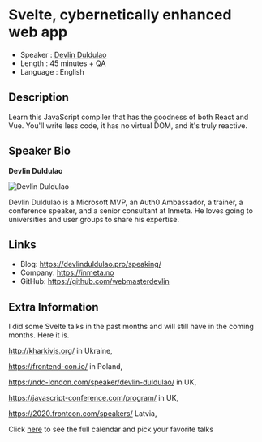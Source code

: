 Svelte, cybernetically enhanced web app
=================================================

* Speaker   : [Devlin Duldulao](https://pixels.camp/webmasterdevlin)
* Length    : 45 minutes + QA
* Language  : English

Description
-----------

Learn this JavaScript compiler that has the goodness of both React and Vue. You'll write less code, it has no virtual DOM, and it's truly reactive.

Speaker Bio
-----------

**Devlin Duldulao**

![Devlin Duldulao](https://avatars2.githubusercontent.com/u/22025912?v=4)

Devlin Duldulao is a Microsoft MVP, an Auth0 Ambassador, a trainer, a conference speaker, and a senior consultant at Inmeta. He loves going to universities and user groups to share his expertise.

Links
-----

* Blog: https://devlinduldulao.pro/speaking/
* Company: https://inmeta.no
* GitHub: https://github.com/webmasterdevlin

Extra Information
-----------------

I did some Svelte talks in the past months and will still have in the coming months. Here it is.

http://kharkivjs.org/ in Ukraine, 

https://frontend-con.io/ in Poland, 

https://ndc-london.com/speaker/devlin-duldulao/ in UK, 

https://javascript-conference.com/program/ in UK, 

https://2020.frontcon.com/speakers/ Latvia,

Click [here][1] to see the full calendar and pick your favorite talks

[1]: https://pixels.camp/schedule/
